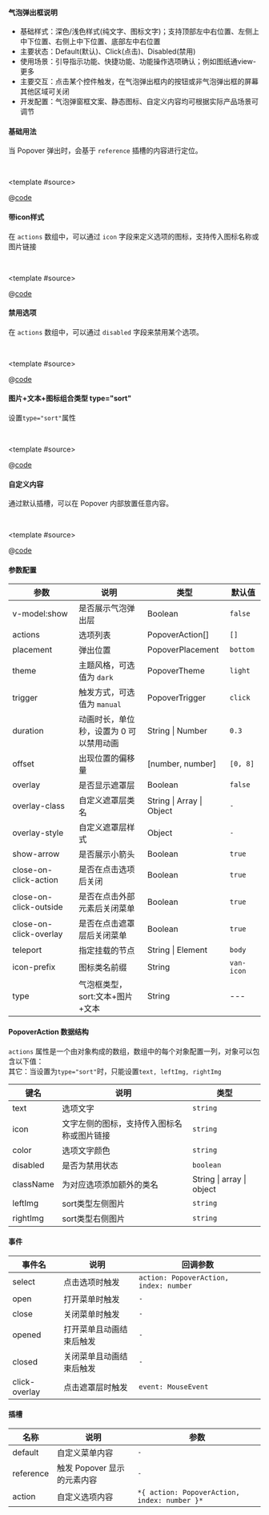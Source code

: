#### 气泡弹出框说明

- 基础样式：深色/浅色样式(纯文字、图标文字)；支持顶部左中右位置、左侧上中下位置、右侧上中下位置、底部左中右位置
- 主要状态：Default(默认)、Click(点击)、Disabled(禁用)
- 使用场景：引导指示功能、快捷功能、功能操作选项确认；例如图纸通view-更多
- 主要交互：点击某个控件触发，在气泡弹出框内的按钮或非气泡弹出框的屏幕其他区域可关闭
- 开发配置：气泡弹窗框文案、静态图标、自定义内容均可根据实际产品场景可调节


#### 基础用法

当 Popover 弹出时，会基于 `reference` 插槽的内容进行定位。

<br />

<common-code-format>

  <template #source>
    <APP-ndPopover-ndPopoverBase></APP-ndPopover-ndPopoverBase>
  </template>

  @[code](../.vuepress/components/APP/ndPopover/ndPopoverBase.vue)

</common-code-format>

#### 带icon样式

在 `actions` 数组中，可以通过 `icon` 字段来定义选项的图标，支持传入图标名称或图片链接

<br />

<common-code-format>

  <template #source>
    <APP-ndPopover-ndPopoverIcon></APP-ndPopover-ndPopoverIcon>
  </template>

  @[code](../.vuepress/components/APP/ndPopover/ndPopoverIcon.vue)

</common-code-format>

#### 禁用选项

在 `actions` 数组中，可以通过 `disabled` 字段来禁用某个选项。

<br />

<common-code-format>

  <template #source>
    <APP-ndPopover-ndPopoverDisabled></APP-ndPopover-ndPopoverDisabled>
  </template>

  @[code](../.vuepress/components/APP/ndPopover/ndPopoverDisabled.vue)

</common-code-format>

#### 图片+文本+图标组合类型 type="sort"

设置`type="sort"`属性

<br />

<common-code-format>

  <template #source>
    <APP-ndPopover-ndPopoverSort></APP-ndPopover-ndPopoverSort>
  </template>

  @[code](../.vuepress/components/APP/ndPopover/ndPopoverSort.vue)

</common-code-format>

#### 自定义内容

通过默认插槽，可以在 Popover 内部放置任意内容。

<br />

<common-code-format>

  <template #source>
    <APP-ndPopover-ndPopoverCustom></APP-ndPopover-ndPopoverCustom>
  </template>

  @[code](../.vuepress/components/APP/ndPopover/ndPopoverCustom.vue)

</common-code-format>

#### 参数配置

| 参数                    | 说明                       | 类型        | 默认值                                        |
| -------------------     | ------------------------  | ----------- | --------------------------------------------- |
| v-model:show           | 是否展示气泡弹出层 | Boolean | `false`       |
| actions | 选项列表 | PopoverAction[]           | `[]`          |
| placement | 弹出位置                                          | PopoverPlacement | `bottom`   |
| theme | 主题风格，可选值为 `dark` | PopoverTheme |        `light`      |
| trigger | 触发方式，可选值为 `manual` | PopoverTrigger | `click`    |
| duration               | 动画时长，单位秒，设置为 0 可以禁用动画 | String \| Number |        `0.3`        |
| offset                 | 出现位置的偏移量                        | [number, number] |        `[0, 8]`     |
| overlay                | 是否显示遮罩层 | Boolean |          `false`          |
| overlay-class          | 自定义遮罩层类名 | String \| Array \| Object | `-` |
| overlay-style          | 自定义遮罩层样式 | Object | `-` |
| show-arrow             | 是否展示小箭头 | Boolean | `true` |
| close-on-click-action  | 是否在点击选项后关闭 | Boolean | `true` |
| close-on-click-outside | 是否在点击外部元素后关闭菜单 | Boolean | `true` |
| close-on-click-overlay | 是否在点击遮罩层后关闭菜单 | Boolean | `true` |
| teleport               | 指定挂载的节点 | String \| Element | `body` |
| icon-prefix            | 图标类名前缀 | String | `van-icon` |
| type            | 气泡框类型，sort:文本+图片+文本 | String | --- |



#### PopoverAction 数据结构

`actions` 属性是一个由对象构成的数组，数组中的每个对象配置一列，对象可以包含以下值：
<br/>
其它：当设置为`type="sort"`时，只能设置`text, leftImg, rightImg`

| 键名      | 说明                                       | 类型                      |
| --------- | ------------------------------------------ | ------------------------- |
| text      | 选项文字                                   | `string`                  |
| icon      | 文字左侧的图标，支持传入图标名称或图片链接 | `string`                  |
| color     | 选项文字颜色                               | `string`                  |
| disabled  | 是否为禁用状态                             | `boolean`                 |
| className | 为对应选项添加额外的类名                   | String \| array \| object |
| leftImg | sort类型左侧图片                   | `string` |
| rightImg | sort类型右侧图片                   | `string` |


#### 事件

| 事件名        | 说明                     | 回调参数                               |
| ------------- | ------------------------ | -------------------------------------- |
| select        | 点击选项时触发           | `action: PopoverAction, index: number` |
| open          | 打开菜单时触发           | `-`                                    |
| close         | 关闭菜单时触发           | `-`                                    |
| opened        | 打开菜单且动画结束后触发 | `-`                                    |
| closed        | 关闭菜单且动画结束后触发 | `-`                                    |
| click-overlay | 点击遮罩层时触发         | `event: MouseEvent`                    |



#### 插槽

| 名称      | 说明                        | 参数                                         |
| --------- | --------------------------- | -------------------------------------------- |
| default   | 自定义菜单内容              | `-`                                          |
| reference | 触发 Popover 显示的元素内容 | `-`                                          |
| action    | 自定义选项内容              | `*{ action: PopoverAction, index: number }*` |









